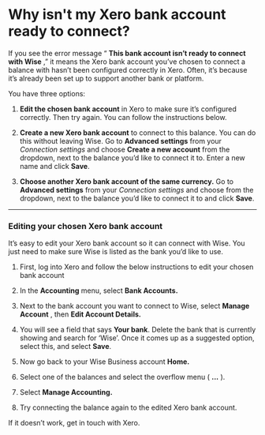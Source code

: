 # Why isn't my Xero bank account ready to connect?

If you see the error message “ **This bank account isn’t ready to connect with Wise** ,” it means the Xero bank account you’ve chosen to connect a balance with hasn’t been configured correctly in Xero. Often, it’s because it’s already been set up to support another bank or platform. 

You have three options:

  1.  **Edit the chosen bank account** in Xero to make sure it’s configured correctly. Then try again. You can follow the instructions below.

  2.  **Create a new Xero bank account** to connect to this balance. You can do this without leaving Wise. Go to **Advanced settings** from your _Connection settings_ and choose **Create a new account** from the dropdown, next to the balance you’d like to connect it to. Enter a new name and click **Save**.

  3.  **Choose another Xero bank account of the same currency.** Go to **Advanced settings** from your _Connection settings_ and choose from the dropdown, next to the balance you’d like to connect it to and click **Save**.




* * *

### Editing your chosen Xero bank account

It’s easy to edit your Xero bank account so it can connect with Wise. You just need to make sure Wise is listed as the bank you’d like to use. 

  1. First, log into Xero and follow the below instructions to edit your chosen bank account

  2. In the **Accounting** menu, select **Bank Accounts.**

  3. Next to the bank account you want to connect to Wise, select **Manage Account** , then **Edit Account Details.**

  4. You will see a field that says **Your bank**. Delete the bank that is currently showing and search for ‘Wise’. Once it comes up as a suggested option, select this, and select **Save**.

  5. Now go back to your Wise Business account **Home.**

  6. Select one of the balances and select the overflow menu ( **...** ).

  7. Select **Manage Accounting.**

  8. Try connecting the balance again to the edited Xero bank account.




If it doesn’t work, get in touch with Xero.